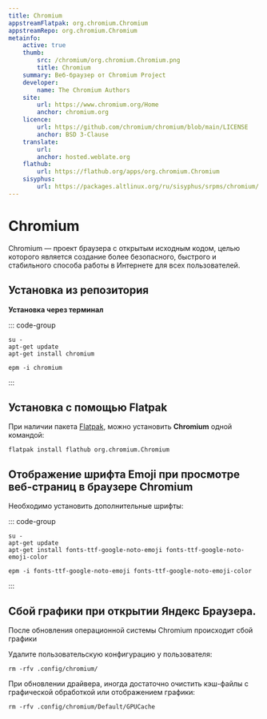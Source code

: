 ```yaml
---
title: Chromium
appstreamFlatpak: org.chromium.Chromium
appstreamRepo: org.chromium.Chromium
metainfo:
    active: true
    thumb:
        src: /chromium/org.chromium.Chromium.png
        title: Chromium
    summary: Веб-браузер от Chromium Project
    developer: 
        name: The Chromium Authors
    site:
        url: https://www.chromium.org/Home
        anchor: chromium.org
    licence: 
        url: https://github.com/chromium/chromium/blob/main/LICENSE
        anchor: BSD 3-Clause
    translate:
        url: 
        anchor: hosted.weblate.org
    flathub:
        url: https://flathub.org/apps/org.chromium.Chromium
    sisyphus:
        url: https://packages.altlinux.org/ru/sisyphus/srpms/chromium/
---
```


# Chromium

Chromium — проект браузера с открытым исходным кодом, целью которого является создание более безопасного, быстрого и стабильного способа работы в Интернете для всех пользователей.

## Установка из репозитория

<!--@include: ./parts/install/software-repo.md-->

**Установка через терминал**

::: code-group

```shell[apt-get]
su -
apt-get update
apt-get install chromium
```
```shell[epm]
epm -i chromium
```

:::

## Установка c помощью Flatpak <Badge type="danger" text="Неофициальная сборка" />

При наличии пакета [Flatpak](/flatpak), можно установить **Chromium** одной командой:

```shell
flatpak install flathub org.chromium.Chromium
```

<!--@include: ./parts/install/software-flatpak.md-->
<!--@include: ./parts/warns/unpriveleged-spases.md -->

## Отображение шрифта Emoji при просмотре веб-страниц в браузере Chromium

Необходимо установить дополнительные шрифты:

::: code-group

```shell[apt-get]
su -
apt-get update
apt-get install fonts-ttf-google-noto-emoji fonts-ttf-google-noto-emoji-color
```
```shell[epm]
epm -i fonts-ttf-google-noto-emoji fonts-ttf-google-noto-emoji-color
```

:::

## Сбой графики при открытии Яндекс Браузера.

После обновления операционной системы Chromium происходит сбой графики

Удалите пользовательскую конфигурацию у пользователя:

```shell
rm -rfv .config/chromium/
```

При обновлении драйвера, иногда достаточно очистить кэш-файлы с графической обработкой или отображением графики:

```shell
rm -rfv .config/chromium/Default/GPUCache
```